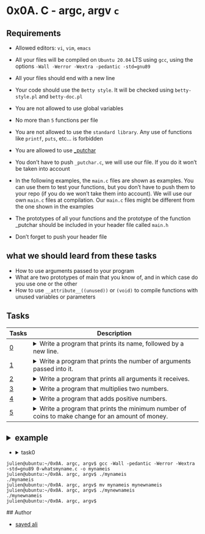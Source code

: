 # 0x0A. C - argc, argv `c`

## Requirements

* Allowed editors: `vi`, `vim`, `emacs`

* All your files will be compiled on `Ubuntu 20.04` LTS using `gcc`, using the options `-Wall -Werror -Wextra -pedantic -std=gnu89`

* All your files should end with a new line

* Your code should use the `Betty style`. It will be checked using `betty-style.pl` and `betty-doc.pl`

* You are not allowed to use global variables

* No more than `5` functions per file

* You are not allowed to use the `standard library`. Any use of functions like `printf`, `puts`, etc… is forbidden

* You are allowed to use [_putchar](https://github.com/holbertonschool/_putchar.c/blob/master/_putchar.c)

* You don’t have to push `_putchar.c`, we will use our file. If you do it won’t be taken into account

* In the following examples, the `main.c` files are shown as examples. You can use them to test your functions, but you don’t have to push them to your repo (if you do we won’t take them into account). We will use our own `main.c` files at compilation. Our `main.c` files might be different from the one shown in the examples

* The prototypes of all your functions and the prototype of the function _putchar should be included in your header file called `main.h`

* Don’t forget to push your header file

## what we should leard from these tasks

* How to use arguments passed to your program
* What are two prototypes of main that you know of, and in which case do you use one or the other
* How to use `__attribute__((unused))` or `(void)` to compile functions with unused variables or parameters

## Tasks

| Tasks | Description |
| --- | --- |
| [0](/0x0A-argc_argv/0-whatsmyname.c) |  <details><summary>Write a program that prints its name, followed by a new line.</summary><ul><li>If yourename the program, it will print the new name, without having to compile it again<li>You should not remove the path before the name of the program |
| [1](/0x0A-argc_argv/1-args.c) | <details><summary>Write a program that prints the number of arguments passed into it.</summary><ul><li>Your program should print a number, followed by a new line |
| [2](/0x0A-argc_argv/2-args.c) | <details><summary>Write a program that prints all arguments it receives.</summary><ul><li>All arguments should be printed, including the first one<li>Only print one argument per line, ending with a new line |
| [3](/0x0A-argc_argv/3-mul.c) | <details><summary>Write a program that multiplies two numbers.</summary><ul><li>Your program should print the result of the multiplication, followed by a new line<li>You can assume that the two numbers and result of the multiplication can be stored in an integer<li>If the program does not receive two arguments, your program should print `Error`, followed by a new line, and return `1` |
| [4](/0x0A-argc_argv/4-add.c) | <details><summary>Write a program that adds positive numbers.</summary><ul><li>Print the result, followed by a new line<li>If no number is passed to the program, print 0, followed by a new line<li>If one of the number contains symbols that are not digits, print `Error`, followed by a new line, and return `1`<li>You can assume that numbers and the addition of all the numbers can be stored in an `int` |
| [5](/0x0A-argc_argv/100-change.c) | <details><summary>Write a program that prints the minimum number of coins to make change for an amount of money.</summary><ul><li>`Usage: ./change cents`<li>where `cents` is the amount of cents you need to give back<li>if the number of arguments passed to your program is not exactly `1`, print Error, followed by a new line, and return `1`<li>you should use `atoi` to parse the parameter passed to your program<li>If the number passed as the argument is negative, print `0`, followed by a new line<li>You can use an unlimited number of coins of values 25, `10`, `5`, `2`, and `1` cent |

## <details><summary>example</summary>

* <details><summary>task0</summary>
<p>

```
julien@ubuntu:~/0x0A. argc, argv$ gcc -Wall -pedantic -Werror -Wextra -std=gnu89 0-whatsmyname.c -o mynameis
julien@ubuntu:~/0x0A. argc, argv$ ./mynameis
./mynameis
julien@ubuntu:~/0x0A. argc, argv$ mv mynameis mynewnameis
julien@ubuntu:~/0x0A. argc, argv$ ./mynewnameis 
./mynewnameis
julien@ubuntu:~/0x0A. argc, argv$ 
```
</p>
</details>

</details>
## Author

* [sayed ali](https://github.com/sayedali1)
